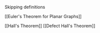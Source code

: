 Skipping definitions

[[Euler's Theorem for Planar Graphs]]

[[Hall's Theorem]]
[[Defect Hall's Theorem]]



